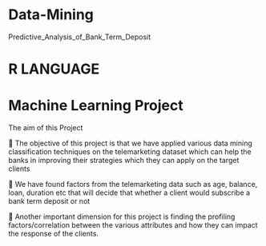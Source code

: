 # Data-Mining
Predictive_Analysis_of_Bank_Term_Deposit


# R LANGUAGE 

# Machine Learning Project

The aim of this Project

	The objective of this project is that we have applied various data mining classification techniques
on the telemarketing dataset which can help the banks in improving their strategies which they can apply on the target clients

	We have found factors from the telemarketing data such as age, balance, loan, duration etc
that will decide that whether a client would subscribe a bank term deposit or not

	Another important dimension for this project is finding the profiling factors/correlation 
between the various attributes and how they can impact the response of the clients.

